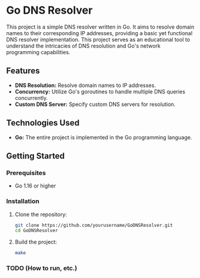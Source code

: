 # Go DNS Resolver

This project is a simple DNS resolver written in Go. It aims to resolve domain names to their corresponding IP addresses, providing a basic yet functional DNS resolver implementation. This project serves as an educational tool to understand the intricacies of DNS resolution and Go's network programming capabilities.

## Features

- **DNS Resolution:** Resolve domain names to IP addresses.
- **Concurrency:** Utilize Go's goroutines to handle multiple DNS queries concurrently.
- **Custom DNS Server:** Specify custom DNS servers for resolution.

## Technologies Used

- **Go:** The entire project is implemented in the Go programming language.

## Getting Started

### Prerequisites

- Go 1.16 or higher

### Installation

1. Clone the repository:

    ```bash
    git clone https://github.com/yourusername/GoDNSResolver.git
    cd GoDNSResolver
    ```

2. Build the project:

    ```bash
    make
    ```

### TODO (How to run, etc.)